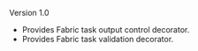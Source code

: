Version 1.0

 -  Provides Fabric task output control decorator.
 -  Provides Fabric task validation decorator.
